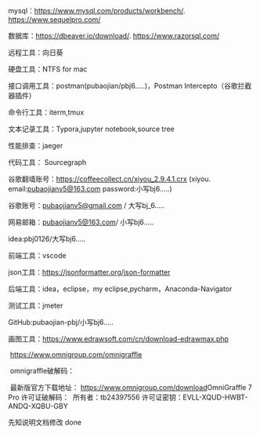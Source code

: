 mysql：https://www.mysql.com/products/workbench/.     https://www.sequelpro.com/

数据库：https://dbeaver.io/download/.     https://www.razorsql.com/

远程工具：向日葵

硬盘工具：NTFS for mac

接口调用工具：postman(pubaojian/pbj6.....)，Postman Intercepto（谷歌拦截器插件）

命令行工具：iterm,tmux

文本记录工具：Typora,jupyter notebook,source tree

性能排查：jaeger

代码工具： Sourcegraph

谷歌翻墙账号：https://coffeecollect.cn/xiyou_2.9.4.1.crx (xiyou.   email:pubaojianv5@163.com password:小写bj6.....)

谷歌账号：pubaojianv5@gmail.com / 大写bj_6.....

网易邮箱：pubaojianv5@163.com/ 小写bj6.....

idea:pbj0126/大写bj6.....

前端工具：vscode

json工具：https://jsonformatter.org/json-formatter

后端工具：idea，eclipse，my eclipse,pycharm，Anaconda-Navigator

测试工具：jmeter

GitHub:pubaojian-pbj/小写bj6.....

画图工具：https://www.edrawsoft.com/cn/download-edrawmax.php 

​					https://www.omnigroup.com/omnigraffle

​					omnigraffle破解码：

​					最新版官方下载地址： https://www.omnigroup.com/download 
​					OmniGraffle 7 Pro 许可证破解码：
​					所有者：tb24397556
​					许可证密钥：EVLL-XQUD-HWBT-ANDQ-XQBU-GBY

先知说明文档修改 done
